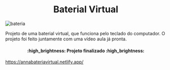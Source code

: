 <h1 align="center"> Baterial Virtual </h1>

![bateria](https://user-images.githubusercontent.com/108768855/187034959-dc248ac1-d02f-4fab-985d-c52ede57c222.png)


Projeto de uma baterial virtual, que funciona pelo teclado do computador.
O projeto foi feito juntamente com uma vídeo aula já pronta.

<h4 align="center"> 
    :high_brightness:  Projeto finalizado  :high_brightness:
</h4>

https://annabateriavirtual.netlify.app/
